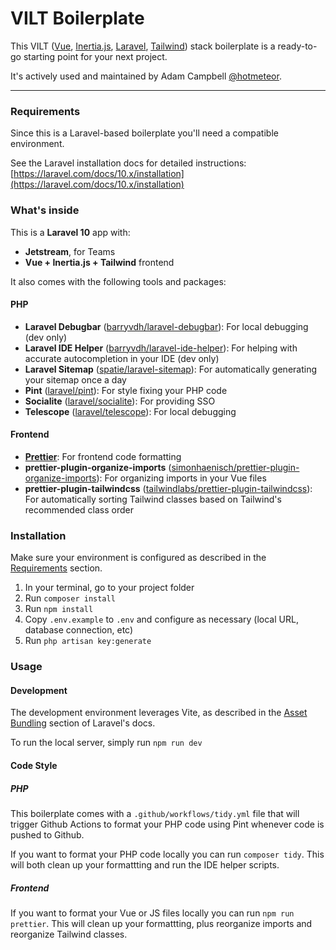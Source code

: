 # VILT Boilerplate

This VILT ([Vue](https://vuejs.org), [Inertia.js](https://inertiajs.com/), [Laravel](https://laravel.com), [Tailwind](https://tailwindcss.com)) stack boilerplate is a ready-to-go starting point for your next project.

It's actively used and maintained by Adam Campbell [@hotmeteor](https://x.com/hotmeteor).

***

### Requirements

Since this is a Laravel-based boilerplate you'll need a compatible environment.

See the Laravel installation docs for detailed instructions: [https://laravel.com/docs/10.x/installation](https://laravel.com/docs/10.x/installation)

### What's inside

This is a **Laravel 10** app with:

- **Jetstream**, for Teams
- **Vue + Inertia.js + Tailwind** frontend

It also comes with the following tools and packages:

#### PHP

- **Laravel Debugbar** ([barryvdh/laravel-debugbar](https://github.com/barryvdh/laravel-debugbar)): For local debugging (dev only)
- **Laravel IDE Helper** ([barryvdh/laravel-ide-helper](https://github.com/barryvdh/laravel-ide-helper)): For helping with accurate autocompletion in your IDE (dev only)
- **Laravel Sitemap** ([spatie/laravel-sitemap](https://github.com/spatie/laravel-sitemap)): For automatically generating your sitemap once a day
- **Pint** ([laravel/pint](https://laravel.com/docs/10.x/pint)): For style fixing your PHP code
- **Socialite** ([laravel/socialite](https://laravel.com/docs/10.x/socialite)): For providing SSO
- **Telescope** ([laravel/telescope](https://laravel.com/docs/10.x/telescope)): For local debugging

#### Frontend

- **[Prettier](https://prettier.io)**: For frontend code formatting
- **prettier-plugin-organize-imports** ([simonhaenisch/prettier-plugin-organize-imports](https://github.com/simonhaenisch/prettier-plugin-organize-imports)): For organizing imports in your Vue files
- **prettier-plugin-tailwindcss** ([tailwindlabs/prettier-plugin-tailwindcss](https://github.com/tailwindlabs/prettier-plugin-tailwindcss)): For automatically sorting Tailwind classes based on Tailwind's recommended class order

### Installation

Make sure your environment is configured as described in the [Requirements](#requirements) section.

1. In your terminal, go to your project folder
2. Run `composer install`
3. Run `npm install`
4. Copy `.env.example` to `.env` and configure as necessary (local URL, database connection, etc)
5. Run `php artisan key:generate`

### Usage

#### Development

The development environment leverages Vite, as described in the [Asset Bundling](https://laravel.com/docs/10.x/vite) section of Laravel's docs.

To run the local server, simply run `npm run dev`

#### Code Style

##### PHP

This boilerplate comes with a `.github/workflows/tidy.yml` file that will trigger Github Actions to format your PHP code using Pint whenever code is pushed to Github.

If you want to format your PHP code locally you can run `composer tidy`. This will both clean up your formattting and run the IDE helper scripts.

##### Frontend

If you want to format your Vue or JS files locally you can run `npm run prettier`. This will clean up your formattting, plus reorganize imports and reorganize Tailwind classes.
